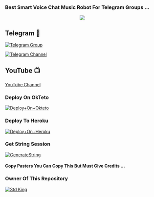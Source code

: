 ### Best Smart Voice Chat Music Robot For Telegram Groups ...


<p align="center"><a href="https://t.me/STD_KING"><img src="https://te.legra.ph/file/a3fcc6c0972eb92fdb229.jpg"></a></p>

## Telegram 🏪

[![Telegram Group](https://img.shields.io/badge/Telegram-Group-brightgreen)](https://t.me/Devilshavelimf)

[![Telegram Channel](https://img.shields.io/badge/Telegram-Channel-brightgreen)](https://t.me/DevilsServerMF)

## YouTube 📺

[YouTube Channel](https://youtube.com/channel/UCUkj6FFzdsOO5acUXVOEECg)



### Deploy On OkTeto

[![Deploy+On+Okteto](https://img.shields.io/badge/Deploy%20To%20Okteto-informational?style=for-the-badge&logo=Okteto)](https://cloud.okteto.com/deploy?repository=https://github.com/StdKing/stdxmusicbot)


### Deploy To Heroku

[![Deploy+On+Heroku](https://www.herokucdn.com/deploy/button.svg)](https://heroku.com/deploy?template=https://github.com/StdKing/stdxmusicbot)



### Get String Session

[![GenerateString](https://img.shields.io/badge/repl.it-generateString-yellowgreen)](https://replit.com/@AdityaHalder/StringSession)



#### Copy Pasters You Can Copy This But Must Give Credits ...

### Owner Of This Repository
[![Std King](https://te.legra.ph/file/c88fb5e5180880f50eb68.jpg)](https://t.me/STD_KING)
